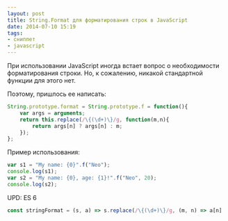 ```yaml
---
layout: post
title: String.Format для форматирования строк в JavaScript
date: 2014-07-10 15:19
tags:
- сниппет
- javascript
---
```


При использовании JavaScript иногда встает вопрос о необходимости форматирования строки. Но, к сожалению, никакой стандартной функции для этого нет.

Поэтому, пришлось ее написать:

```js
String.prototype.format = String.prototype.f = function(){
	var args = arguments;
	return this.replace(/\{(\d+)\}/g, function(m,n){
		return args[n] ? args[n] : m;
	});
};
```

Пример использования:

```js
var s1 = "My name: {0}".f("Neo");
console.log(s1);
var s2 = "My name: {0}, age: {1}!".f("Neo", 20);
console.log(s2);
```

UPD: ES 6
```js
const stringFormat = (s, a) => s.replace(/\{(\d+)\}/g, (m, n) => a[n] || m);
```
